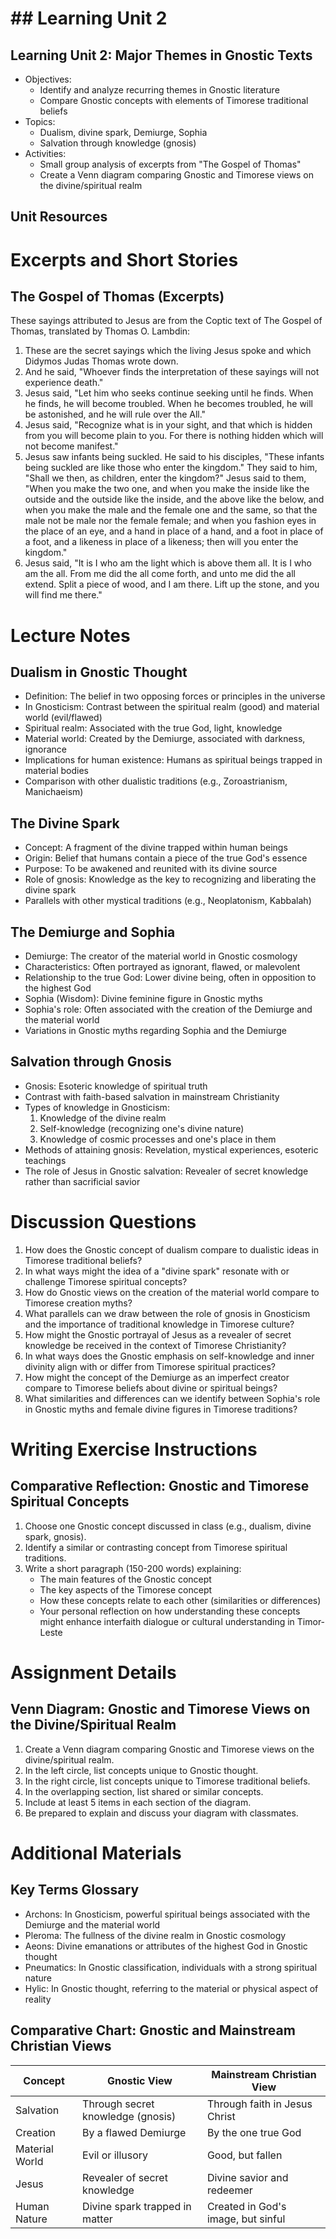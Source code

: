 # ## Learning Unit 2

## Learning Unit 2: Major Themes in Gnostic Texts  
- Objectives:
  * Identify and analyze recurring themes in Gnostic literature
  * Compare Gnostic concepts with elements of Timorese traditional beliefs
- Topics:
  * Dualism, divine spark, Demiurge, Sophia
  * Salvation through knowledge (gnosis)
- Activities:
  * Small group analysis of excerpts from "The Gospel of Thomas" 
  * Create a Venn diagram comparing Gnostic and Timorese views on the divine/spiritual realm

## Unit Resources

# Excerpts and Short Stories

## The Gospel of Thomas (Excerpts)

These sayings attributed to Jesus are from the Coptic text of The Gospel of Thomas, translated by Thomas O. Lambdin:

1. These are the secret sayings which the living Jesus spoke and which Didymos Judas Thomas wrote down.
2. And he said, "Whoever finds the interpretation of these sayings will not experience death."
3. Jesus said, "Let him who seeks continue seeking until he finds. When he finds, he will become troubled. When he becomes troubled, he will be astonished, and he will rule over the All."
5. Jesus said, "Recognize what is in your sight, and that which is hidden from you will become plain to you. For there is nothing hidden which will not become manifest."
22. Jesus saw infants being suckled. He said to his disciples, "These infants being suckled are like those who enter the kingdom." They said to him, "Shall we then, as children, enter the kingdom?" Jesus said to them, "When you make the two one, and when you make the inside like the outside and the outside like the inside, and the above like the below, and when you make the male and the female one and the same, so that the male not be male nor the female female; and when you fashion eyes in the place of an eye, and a hand in place of a hand, and a foot in place of a foot, and a likeness in place of a likeness; then will you enter the kingdom."
77. Jesus said, "It is I who am the light which is above them all. It is I who am the all. From me did the all come forth, and unto me did the all extend. Split a piece of wood, and I am there. Lift up the stone, and you will find me there."

# Lecture Notes

## Dualism in Gnostic Thought

- Definition: The belief in two opposing forces or principles in the universe
- In Gnosticism: Contrast between the spiritual realm (good) and material world (evil/flawed)
- Spiritual realm: Associated with the true God, light, knowledge
- Material world: Created by the Demiurge, associated with darkness, ignorance
- Implications for human existence: Humans as spiritual beings trapped in material bodies
- Comparison with other dualistic traditions (e.g., Zoroastrianism, Manichaeism)

## The Divine Spark

- Concept: A fragment of the divine trapped within human beings
- Origin: Belief that humans contain a piece of the true God's essence
- Purpose: To be awakened and reunited with its divine source
- Role of gnosis: Knowledge as the key to recognizing and liberating the divine spark
- Parallels with other mystical traditions (e.g., Neoplatonism, Kabbalah)

## The Demiurge and Sophia

- Demiurge: The creator of the material world in Gnostic cosmology
- Characteristics: Often portrayed as ignorant, flawed, or malevolent
- Relationship to the true God: Lower divine being, often in opposition to the highest God
- Sophia (Wisdom): Divine feminine figure in Gnostic myths
- Sophia's role: Often associated with the creation of the Demiurge and the material world
- Variations in Gnostic myths regarding Sophia and the Demiurge

## Salvation through Gnosis

- Gnosis: Esoteric knowledge of spiritual truth
- Contrast with faith-based salvation in mainstream Christianity
- Types of knowledge in Gnosticism:
  1. Knowledge of the divine realm
  2. Self-knowledge (recognizing one's divine nature)
  3. Knowledge of cosmic processes and one's place in them
- Methods of attaining gnosis: Revelation, mystical experiences, esoteric teachings
- The role of Jesus in Gnostic salvation: Revealer of secret knowledge rather than sacrificial savior

# Discussion Questions

1. How does the Gnostic concept of dualism compare to dualistic ideas in Timorese traditional beliefs?
2. In what ways might the idea of a "divine spark" resonate with or challenge Timorese spiritual concepts?
3. How do Gnostic views on the creation of the material world compare to Timorese creation myths?
4. What parallels can we draw between the role of gnosis in Gnosticism and the importance of traditional knowledge in Timorese culture?
5. How might the Gnostic portrayal of Jesus as a revealer of secret knowledge be received in the context of Timorese Christianity?
6. In what ways does the Gnostic emphasis on self-knowledge and inner divinity align with or differ from Timorese spiritual practices?
7. How might the concept of the Demiurge as an imperfect creator compare to Timorese beliefs about divine or spiritual beings?
8. What similarities and differences can we identify between Sophia's role in Gnostic myths and female divine figures in Timorese traditions?

# Writing Exercise Instructions

## Comparative Reflection: Gnostic and Timorese Spiritual Concepts

1. Choose one Gnostic concept discussed in class (e.g., dualism, divine spark, gnosis).
2. Identify a similar or contrasting concept from Timorese spiritual traditions.
3. Write a short paragraph (150-200 words) explaining:
   - The main features of the Gnostic concept
   - The key aspects of the Timorese concept
   - How these concepts relate to each other (similarities or differences)
   - Your personal reflection on how understanding these concepts might enhance interfaith dialogue or cultural understanding in Timor-Leste

# Assignment Details

## Venn Diagram: Gnostic and Timorese Views on the Divine/Spiritual Realm

1. Create a Venn diagram comparing Gnostic and Timorese views on the divine/spiritual realm.
2. In the left circle, list concepts unique to Gnostic thought.
3. In the right circle, list concepts unique to Timorese traditional beliefs.
4. In the overlapping section, list shared or similar concepts.
5. Include at least 5 items in each section of the diagram.
6. Be prepared to explain and discuss your diagram with classmates.

# Additional Materials

## Key Terms Glossary

- Archons: In Gnosticism, powerful spiritual beings associated with the Demiurge and the material world
- Pleroma: The fullness of the divine realm in Gnostic cosmology
- Aeons: Divine emanations or attributes of the highest God in Gnostic thought
- Pneumatics: In Gnostic classification, individuals with a strong spiritual nature
- Hylic: In Gnostic thought, referring to the material or physical aspect of reality

## Comparative Chart: Gnostic and Mainstream Christian Views

| Concept | Gnostic View | Mainstream Christian View |
|---------|--------------|----------------------------|
| Salvation | Through secret knowledge (gnosis) | Through faith in Jesus Christ |
| Creation | By a flawed Demiurge | By the one true God |
| Material World | Evil or illusory | Good, but fallen |
| Jesus | Revealer of secret knowledge | Divine savior and redeemer |
| Human Nature | Divine spark trapped in matter | Created in God's image, but sinful |